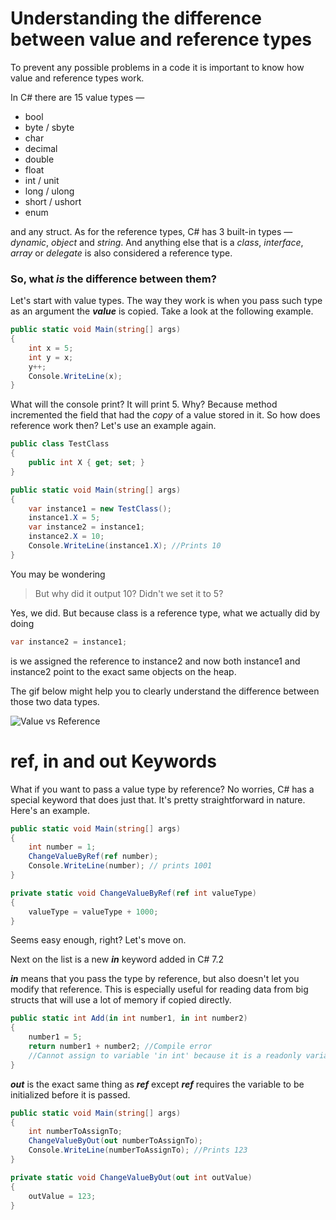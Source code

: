 # Understanding the difference between value and reference types



To prevent any possible problems in a code it is important to know how value and reference types work.

In C# there are 15 value types  —

* bool
* byte / sbyte
* char
* decimal
* double
* float
* int / unit
* long / ulong
* short / ushort 
* enum

and any struct. As for the reference types, C# has 3 built-in types — *dynamic*, *object* and *string*. And anything else that is a *class*, *interface*, *array* or *delegate* is also considered a reference type.

### So, what ***is*** the difference between them?

Let's start with value types. The way they work is when you pass such type as an argument the ***value*** is copied. Take a look at the following example.

```csharp
public static void Main(string[] args)
{
    int x = 5;
    int y = x;
    y++;
    Console.WriteLine(x);
}
```

What will the console print? It will print 5. Why? Because method  incremented the field that had the *copy* of a value stored in it. So how does reference work then? Let's use an example again.

```csharp
public class TestClass
{
    public int X { get; set; }
}

public static void Main(string[] args)
{
    var instance1 = new TestClass();
    instance1.X = 5;
    var instance2 = instance1;
    instance2.X = 10;
    Console.WriteLine(instance1.X); //Prints 10
}
```

You may be wondering

> But why did it output 10? Didn't we set it to 5?

Yes, we did. But because class is a reference type, what we actually did by doing

```csharp
var instance2 = instance1;
```

is we assigned the reference to instance2 and now both instance1 and instance2 point to the exact same objects on the heap.

The gif below might help you to clearly understand the difference between those two data types.

![Value vs Reference](https://media.giphy.com/media/xUPGcLrX5NQgooYcG4/giphy.gif)

# ref, in and out Keywords

What if you want to pass a value type by reference? No worries, C# has a special keyword that does just that. It's pretty straightforward in nature. Here's an example.

```csharp
public static void Main(string[] args)
{
    int number = 1;
    ChangeValueByRef(ref number);
    Console.WriteLine(number); // prints 1001
}

private static void ChangeValueByRef(ref int valueType)
{
    valueType = valueType + 1000;
}
```

Seems easy enough, right? Let's move on.



Next on the list is a new ***in*** keyword added in C# 7.2

 ***in*** means that you pass the type by reference, but also doesn't let you modify that reference. This is especially useful for reading data from big structs that will use a lot of memory if copied directly.

```csharp
public static int Add(in int number1, in int number2)
{
	number1 = 5;
	return number1 + number2; //Compile error
    //Cannot assign to variable 'in int' because it is a readonly variable
}
```

***out*** is the exact same thing as ***ref*** except ***ref*** requires the variable to be initialized before it is passed. 

```csharp
public static void Main(string[] args)
{
    int numberToAssignTo;
    ChangeValueByOut(out numberToAssignTo);
    Console.WriteLine(numberToAssignTo); //Prints 123
}

private static void ChangeValueByOut(out int outValue)
{
    outValue = 123;
}
```



